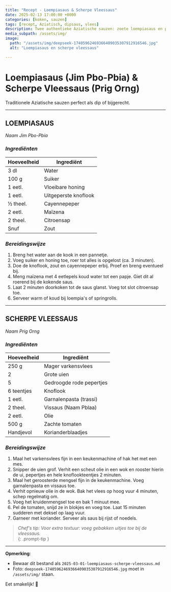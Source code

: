 ```yaml
---
title: "Recept - Loempiasaus & Scherpe Vleessaus"
date: 2025-02-13 17:00:00 +0000 
categories: [koken, sauzen]
tags: [recept, Aziatisch, dipsaus, vlees]
description: Twee authentieke Aziatische sauzen: zoete loempiasaus en pittige vleessaus.
media_subpath: /assets/img/
image:
  path: "/assets/img/deepseek-17405962469366409035307912916546.jpg"
  alt: "Loempiasaus en scherpe vleessaus"

---
```


# Loempiasaus (Jim Pbo-Pbia) & Scherpe Vleessaus (Prig Orng)

Traditionele Aziatische sauzen perfect als dip of bijgerecht.

---

## **LOEMPIASAUS**  
*Naam Jim Pbo-Pbia*

### _Ingrediënten_
| Hoeveelheid | Ingrediënt               |
|-------------|--------------------------|
| 3 dl        | Water                    |
| 100 g       | Suiker                   |
| 1 eetl.     | Vloeibare honing         |
| 1 eetl.     | Uitgeperste knoflook     |
| ½ theel.    | Cayennepeper             |
| 2 eetl.     | Maïzena                  |
| 2 theel.    | Citroensap               |
| Snuf        | Zout                     |

### _Bereidingswijze_
1. Breng het water aan de kook in een pannetje.
2. Voeg suiker en honing toe, roer tot alles is opgelost (ca. 3 minuten).
3. Doe de knoflook, zout en cayennepeper erbij. Proef en breng eventueel bij.
4. Meng maïzena met 4 eetlepels koud water tot een papje. Giet dit al roerend bij de kokende saus.
5. Laat 2 minuten doorkoken tot de saus glanst. Voeg tot slot citroensap toe.
6. Serveer warm of koud bij loempia's of springrolls.

---

## **SCHERPE VLEESSAUS**  
*Naam Prig Orng*

### _Ingrediënten_
| Hoeveelheid | Ingrediënt               |
|-------------|--------------------------|
| 250 g       | Mager varkensvlees       |
| 2           | Grote uien               |
| 5           | Gedroogde rode pepertjes |
| 6 teentjes  | Knoflook                 |
| 1 eetl.     | Garnalenpasta (trassi)   |
| 2 theel.    | Vissaus (Naam Pblaa)     |
| 2 eetl.     | Olie                     |
| 500 g       | Zachte tomaten           |
| Handjevol   | Korianderblaadjes        |

### _Bereidingswijze_
1. Maal het varkensvlees fijn in een keukenmachine of hak het met een mes.
2. Snipper de uien grof. Verhit een scheut olie in een wok en rooster hierin de ui, pepertjes en hele knoflookteentjes 2 minuten.
3. Maal het geroosterde mengsel fijn in de keukenmachine. Voeg garnalenpasta en vissaus toe.
4. Verhit opnieuw olie in de wok. Bak het vlees op hoog vuur 4 minuten, schep regelmatig om.
5. Voeg het kruidenmengsel toe en bak 1 minuut mee.
6. Pel de tomaten, snijd ze in blokjes en voeg toe. Laat 15 minuten sudderen met deksel op laag vuur.
7. Garneer met koriander. Serveer als saus bij rijst of noedels.

> _Chef's tip: Voor extra textuur: voeg gebakken uitjes toe bij de vleessaus._  
{: .prompt-tip }

---

**Opmerking**:  
- Bewaar dit bestand als `2025-03-01-loempiasaus-scherpe-vleessaus.md`  
- Foto: `deepseek-17405962469366409035307912916546.jpg` moet in `/assets/img/` staan.  

Eet smakelijk! 🥢
```